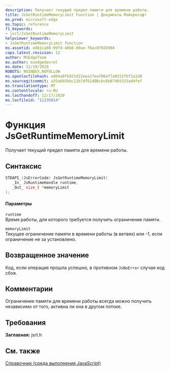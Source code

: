 ```yaml
---
description: Получает текущий предел памяти для времени работы.
title: JsGetRuntimeMemoryLimit Function | Документы Майкрософт
ms.prod: microsoft-edge
ms.topic: reference
f1_keywords:
- jsrt/JsGetRuntimeMemoryLimit
helpviewer_keywords:
- JsGetRuntimeMemoryLimit function
ms.assetid: ed81ca60-99fd-46b0-89ae-f6ac07926904
caps.latest.revision: 12
author: MSEdgeTeam
ms.author: msedgedevrel
ms.date: 11/19/2020
ROBOTS: NOINDEX,NOFOLLOW
ms.openlocfilehash: ed04a0fb921d22eea17eaf86ef7a0152fbf2a1d0
ms.sourcegitcommit: a35a6b5bbc21b7df61d08cbc6b074b5325ad4fef
ms.translationtype: MT
ms.contentlocale: ru-RU
ms.lasthandoff: 12/17/2020
ms.locfileid: "11235814"
---
```

# Функция JsGetRuntimeMemoryLimit

Получает текущий предел памяти для времени работы.  
  
## Синтаксис  
  
```cpp  
STDAPI_(JsErrorCode) JsGetRuntimeMemoryLimit(  
   _In_ JsRuntimeHandle runtime,  
   _Out_ size_t *memoryLimit  
);  
```  
  
#### Параметры  
 `runtime`  
 Время работы, для которого требуется получить ограничение памяти.  
  
 `memoryLimit`  
 Текущее ограничение памяти в времени работы (в ветвях) или -1, если ограничение не за установлено.  
  
## Возвращенное значение  
 Код, если операция прошла успешно, в противном `JsNoError` случае код сбоя.  
  
## Комментарии  
 Ограничение памяти для времени работы всегда можно получить независимо от того, активна ли она в другом потоке.  
  
## Требования  
 **Заглавная:** jsrt.h  
  
## См. также  
 [Справочник (среда выполнения JavaScript)](../chakra-hosting/reference-javascript-runtime.md)
